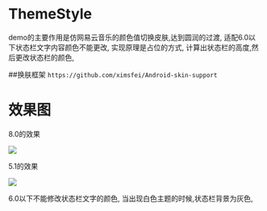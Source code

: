 # ThemeStyle
demo的主要作用是仿网易云音乐的颜色值切换皮肤,达到圆润的过渡, 适配6.0以下状态栏文字内容颜色不能更改, 实现原理是占位的方式, 计算出状态栏的高度,然后更改状态栏的颜色,

##换肤框架 
``https://github.com/ximsfei/Android-skin-support``
# 效果图
8.0的效果

![](https://lh3.googleusercontent.com/I9afwDveC4-4kV7bSfkxEL4K-fCpgbMptQF67KNqJT0ittMz7kvXiVbn1k4_5F7WAC6XN6lINRmHje7rA_7-3YpSN-UENL1kCscRdLLrhjomH5Ie_-UhMl5LCuNkar9oqOQoeYT3ZLtavZJRqE6VRK9Gr_vAmxScSPvoaTZV3E1-yeyH-29I1XN3gcEargZjRorjUbdn_c8NlvQ12kqoE-ogCwApY1nwoEXUQqiwV97NmBUQ7cayGIVd67A_OH-dGzkvYrRxVXcJ3w7sU__cNRRJBAl8EgcQoC7pRfic8JW78bK_wOlx656h85Fr-Yzkm3h3jyPMDVQjfTTDQzcyfO3f2V7z3DMKGhgQTjv7wWSN3peRMIO1KpAikbYvZi4piIU-OQmUjXvMfpIipgMhxKMUY_cerpeL48nNo0Oy5bljffPgtC_t2vP2u35AFx1ES6KwmPIg8uVvzWU7rUepk7hl3aBwBhXjm8txwxuxomno7FZr3x-tscX_DcV618m6-C5BC8OXyyadDGGZFRCNLYKufPLslVwh7KGI-QGl1EJKAF0XE9kSBCVfyatGf24GTQLO6-Kf3on8t9fQesPZEYfsLWLC3C3VU7voNKH6b_e0okZ8ehlACIcjUmRC8tzhu6IFk10zq7ixdGJAFeA7Bsl9Qy77Gg=s480-no)

5.1的效果

![](https://lh3.googleusercontent.com/JbEqvZNIdt3PBGDZgzA1LylEzWKtw0UFPPXX3VbR917S_sSh-z2wfY7ucYk0tvPz6qidmrPNOMxjxEqZsYvOBIHXM9_8k1tAK-Ww4vtFzkDdZu2PsOpvMX0p1x2Dk1TlE2DaWeHyj54y9UKJl4lR1EI7AdUxqcWjxlbgYwcQ9S2-mki1nVbCJnx7W34lqJLtObhH5YakDx8DBHrJFbfcxb7yYkdqOI5XYc_zgWtbYjhKnR3Vf8l4zFN0Kqo8VywTdCHuEuI_T2VcCrzKR8RuIIAx7GVfusFYuIajkvuX3mDEqUVBiSVaB-NgfQ2ZhzOhxsnso6CdK7JZ6aZ39LFwtwBjxeGoVTrVyVMRvkEk-0H9frhi1uB3j3rq1Br2MqKP1DF34WoiYQAe3zAJyoVrQMCG9PAEyEo_cMjxyVm4FBYu5UBv535GmQW0KS7wsn-dXt0yyaq9DRqoutR1n2vWqbdN2k83G-U3NZk2UtE5VdVKWJLyhCnrO0gZyy6SYeXDGIYMb05mjSUAEW7POEoEuDAzY23xGehH3L2usyob0GkYZxMb6TSFNfqWP9U563NDQ1cA3e7TReisW8PqVUKdjxwIoQbHAlLU0YK9SPiEk9tWdqAsxxwHXmWyuSC4YVJ4Uja08UT2ctVVy_1ZI49N2cmBSgweNA=s220-no)

6.0以下不能修改状态栏文字的颜色, 当出现白色主题的时候,状态栏背景为灰色,
